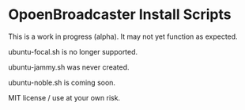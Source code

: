 # OpoenBroadcaster Install Scripts

This is a work in progress (alpha). It may not yet function as expected.

ubuntu-focal.sh is no longer supported.

ubuntu-jammy.sh was never created.

ubuntu-noble.sh is coming soon.

MIT license / use at your own risk.
